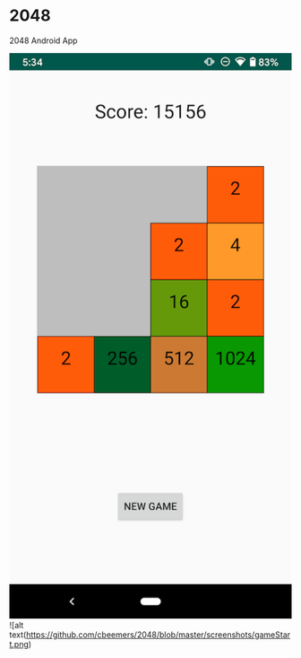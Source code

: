 # 2048
2048 Android App

![alt text](https://github.com/cbeemers/2048/blob/master/screenshots/activeGame.png )![alt text(https://github.com/cbeemers/2048/blob/master/screenshots/gameStart.png)

